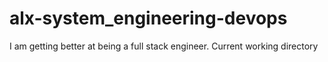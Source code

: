 # alx-system_engineering-devops
I am getting better at being a full stack engineer.
Current working directory
